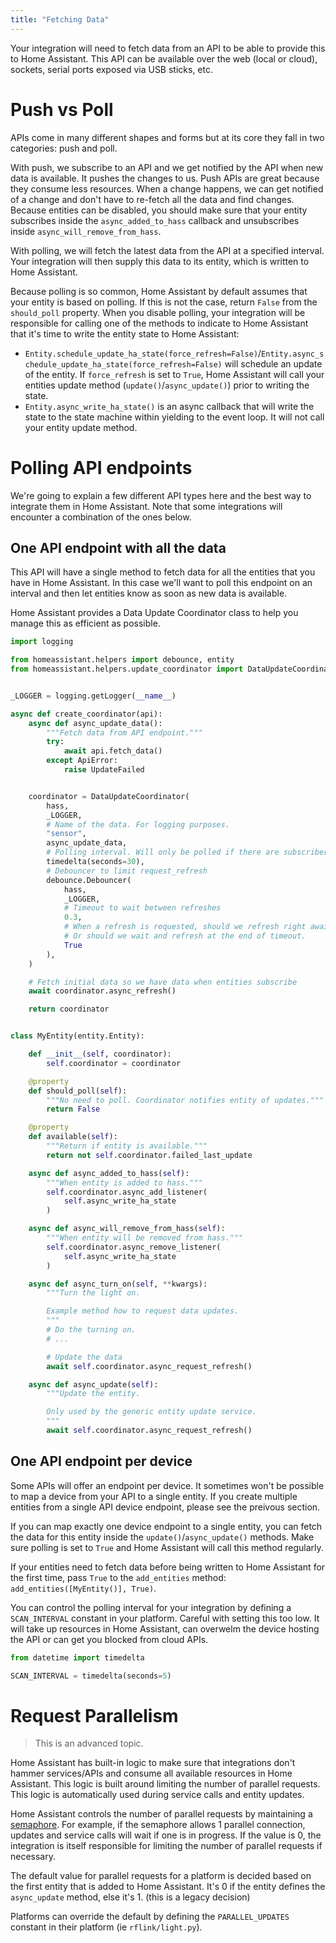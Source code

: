 ```yaml
---
title: "Fetching Data"
---
```


Your integration will need to fetch data from an API to be able to provide this to Home Assistant. This API can be available over the web (local or cloud), sockets, serial ports exposed via USB sticks, etc.

# Push vs Poll

APIs come in many different shapes and forms but at its core they fall in two categories: push and poll.

With push, we subscribe to an API and we get notified by the API when new data is available. It pushes the changes to us. Push APIs are great because they consume less resources. When a change happens, we can get notified of a change and don't have to re-fetch all the data and find changes. Because entities can be disabled, you should make sure that your entity subscribes inside the `async_added_to_hass` callback and unsubscribes inside `async_will_remove_from_hass`.

With polling, we will fetch the latest data from the API at a specified interval. Your integration will then supply this data to its entity, which is written to Home Assistant.

Because polling is so common, Home Assistant by default assumes that your entity is based on polling. If this is not the case, return `False` from the `should_poll` property. When you disable polling, your integration will be responsible for calling one of the methods to indicate to Home Assistant that it's time to write the entity state to Home Assistant:

- `Entity.schedule_update_ha_state(force_refresh=False)`/`Entity.async_schedule_update_ha_state(force_refresh=False)` will schedule an update of the entity. If `force_refresh` is set to `True`, Home Assistant will call your entities update method (`update()`/`async_update()`) prior to writing the state.
- `Entity.async_write_ha_state()` is an async callback that will write the state to the state machine within yielding to the event loop. It will not call your entity update method.

# Polling API endpoints

We're going to explain a few different API types here and the best way to integrate them in Home Assistant. Note that some integrations will encounter a combination of the ones below.

## One API endpoint with all the data

This API will have a single method to fetch data for all the entities that you have in Home Assistant. In this case we'll want to poll this endpoint on an interval and then let entities know as soon as new data is available.

Home Assistant provides a Data Update Coordinator class to help you manage this as efficient as possible.

```python
import logging

from homeassistant.helpers import debounce, entity
from homeassistant.helpers.update_coordinator import DataUpdateCoordinator, UpdateFailed


_LOGGER = logging.getLogger(__name__)

async def create_coordinator(api):
    async def async_update_data():
        """Fetch data from API endpoint."""
        try:
            await api.fetch_data()
        except ApiError:
            raise UpdateFailed


    coordinator = DataUpdateCoordinator(
        hass,
        _LOGGER,
        # Name of the data. For logging purposes.
        "sensor",
        async_update_data,
        # Polling interval. Will only be polled if there are subscribers.
        timedelta(seconds=30),
        # Debouncer to limit request_refresh
        debounce.Debouncer(
            hass,
            _LOGGER,
            # Timeout to wait between refreshes
            0.3,
            # When a refresh is requested, should we refresh right await and then wait
            # Or should we wait and refresh at the end of timeout.
            True
        ),
    )

    # Fetch initial data so we have data when entities subscribe
    await coordinator.async_refresh()

    return coordinator


class MyEntity(entity.Entity):

    def __init__(self, coordinator):
        self.coordinator = coordinator

    @property
    def should_poll(self):
        """No need to poll. Coordinator notifies entity of updates."""
        return False

    @property
    def available(self):
        """Return if entity is available."""
        return not self.coordinator.failed_last_update

    async def async_added_to_hass(self):
        """When entity is added to hass."""
        self.coordinator.async_add_listener(
            self.async_write_ha_state
        )

    async def async_will_remove_from_hass(self):
        """When entity will be removed from hass."""
        self.coordinator.async_remove_listener(
            self.async_write_ha_state
        )

    async def async_turn_on(self, **kwargs):
        """Turn the light on.

        Example method how to request data updates.
        """
        # Do the turning on.
        # ...

        # Update the data
        await self.coordinator.async_request_refresh()

    async def async_update(self):
        """Update the entity.

        Only used by the generic entity update service.
        """
        await self.coordinator.async_request_refresh()
```

## One API endpoint per device

Some APIs will offer an endpoint per device. It sometimes won't be possible to map a device from your API to a single entity. If you create multiple entities from a single API device endpoint, please see the preivous section.

If you can map exactly one device endpoint to a single entity, you can fetch the data for this entity inside the `update()`/`async_update()` methods. Make sure polling is set to `True` and Home Assistant will call this method regularly.

If your entities need to fetch data before being written to Home Assistant for the first time, pass `True` to the `add_entities` method: `add_entities([MyEntity()], True)`.

You can control the polling interval for your integration by defining a `SCAN_INTERVAL` constant in your platform. Careful with setting this too low. It will take up resources in Home Assistant, can overwelm the device hosting the API or can get you blocked from cloud APIs.

```python
from datetime import timedelta

SCAN_INTERVAL = timedelta(seconds=5)
```

# Request Parallelism

> This is an advanced topic.

Home Assistant has built-in logic to make sure that integrations don't hammer services/APIs and consume all available resources in Home Assistant. This logic is built around limiting the number of parallel requests. This logic is automatically used during service calls and entity updates.

Home Assistant controls the number of parallel requests by maintaining a [semaphore](https://docs.python.org/3/library/asyncio-sync.html#asyncio.Semaphore). For example, if the semaphore allows 1 parallel connection, updates and service calls will wait if one is in progress. If the value is 0, the integration is itself responsible for limiting the number of parallel requests if necessary.

The default value for parallel requests for a platform is decided based on the first entity that is added to Home Assistant. It's 0 if the entity defines the `async_update` method, else it's 1. (this is a legacy decision)

Platforms can override the default by defining the `PARALLEL_UPDATES` constant in their platform (ie `rflink/light.py`).
